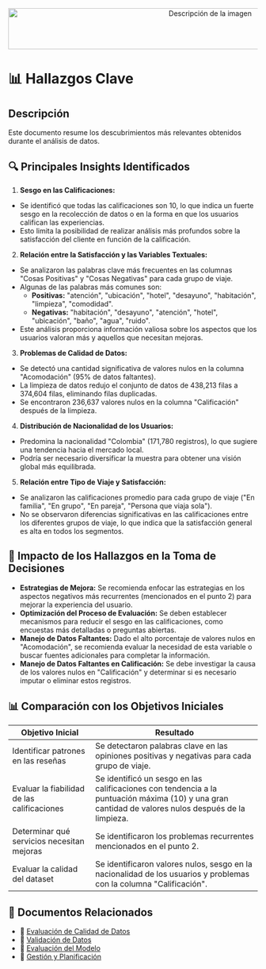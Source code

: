 <div style="text-align: center;">
<image src="docs/images/encabezado.png" alt="Descripción de la imagen" width="800" height="83">
</div>

# 📊 Hallazgos Clave

## Descripción

Este documento resume los descubrimientos más relevantes obtenidos durante el análisis de datos.

## 🔍 Principales Insights Identificados

1. **Sesgo en las Calificaciones:**

* Se identificó que todas las calificaciones son 10, lo que indica un fuerte sesgo en la recolección de datos o en la forma en que los usuarios califican las experiencias.
* Esto limita la posibilidad de realizar análisis más profundos sobre la satisfacción del cliente en función de la calificación.

2. **Relación entre la Satisfacción y las Variables Textuales:**

* Se analizaron las palabras clave más frecuentes en las columnas "Cosas Positivas" y "Cosas Negativas" para cada grupo de viaje.
* Algunas de las palabras más comunes son:
    * **Positivas:** "atención", "ubicación", "hotel", "desayuno", "habitación", "limpieza", "comodidad".
    * **Negativas:** "habitación", "desayuno", "atención", "hotel", "ubicación", "baño", "agua", "ruido".
* Este análisis proporciona información valiosa sobre los aspectos que los usuarios valoran más y aquellos que necesitan mejoras.

3. **Problemas de Calidad de Datos:**

* Se detectó una cantidad significativa de valores nulos en la columna "Acomodación" (95% de datos faltantes).
* La limpieza de datos redujo el conjunto de datos de 438,213 filas a 374,604 filas, eliminando filas duplicadas.
* Se encontraron 236,637 valores nulos en la columna "Calificación" después de la limpieza.

4. **Distribución de Nacionalidad de los Usuarios:**

* Predomina la nacionalidad "Colombia" (171,780 registros), lo que sugiere una tendencia hacia el mercado local.
* Podría ser necesario diversificar la muestra para obtener una visión global más equilibrada.

5. **Relación entre Tipo de Viaje y Satisfacción:**

* Se analizaron las calificaciones promedio para cada grupo de viaje ("En familia", "En grupo", "En pareja", "Persona que viaja sola").
* No se observaron diferencias significativas en las calificaciones entre los diferentes grupos de viaje, lo que indica que la satisfacción general es alta en todos los segmentos.

## 📌 Impacto de los Hallazgos en la Toma de Decisiones

* **Estrategias de Mejora:** Se recomienda enfocar las estrategias en los aspectos negativos más recurrentes (mencionados en el punto 2) para mejorar la experiencia del usuario.
* **Optimización del Proceso de Evaluación:** Se deben establecer mecanismos para reducir el sesgo en las calificaciones, como encuestas más detalladas o preguntas abiertas.
* **Manejo de Datos Faltantes:** Dado el alto porcentaje de valores nulos en "Acomodación", se recomienda evaluar la necesidad de esta variable o buscar fuentes adicionales para completar la información.
* **Manejo de Datos Faltantes en Calificación:** Se debe investigar la causa de los valores nulos en "Calificación" y determinar si es necesario imputar o eliminar estos registros.

## 📊 Comparación con los Objetivos Iniciales

| **Objetivo Inicial** | **Resultado** |
|--------------------------------------|-----------------------------------------------------------------------------------------------|
| Identificar patrones en las reseñas | Se detectaron palabras clave en las opiniones positivas y negativas para cada grupo de viaje. |
| Evaluar la fiabilidad de las calificaciones | Se identificó un sesgo en las calificaciones con tendencia a la puntuación máxima (10) y una gran cantidad de valores nulos después de la limpieza. |
| Determinar qué servicios necesitan mejoras | Se identificaron los problemas recurrentes mencionados en el punto 2. |
| Evaluar la calidad del dataset | Se identificaron valores nulos, sesgo en la nacionalidad de los usuarios y problemas con la columna "Calificación". |

## 📂 Documentos Relacionados

* 🔗 [Evaluación de Calidad de Datos](../data_quality/data_quality.md)
* 🔗 [Validación de Datos](../data_quality/data_validation.md)
* 🔗 [Evaluación del Modelo](../model_evaluation/model_evaluation.md)
* 🔗 [Gestión y Planificación](../../project_management/booking_perception_project_plan.md)
